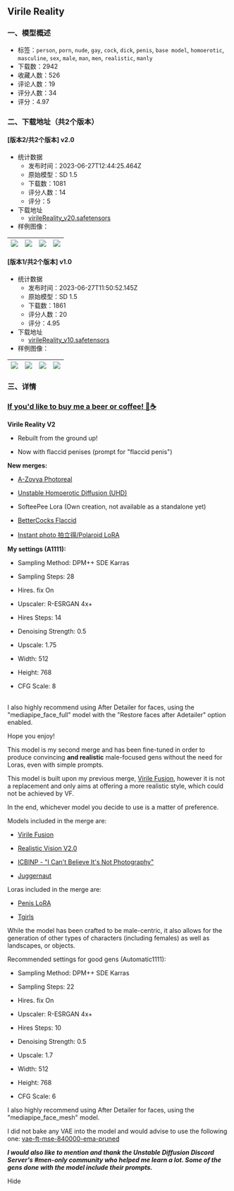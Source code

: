 ## Virile Reality
### 一、模型概述

- 标签：`person`, `porn`, `nude`, `gay`, `cock`, `dick`, `penis`, `base model`, `homoerotic`, `masculine`, `sex`, `male`, `man`, `men`, `realistic`, `manly`
- 下载数：2942
- 收藏人数：526
- 评论人数：19
- 评分人数：34
- 评分：4.97

### 二、下载地址（共2个版本）

#### [版本2/共2个版本] v2.0

- 统计数据
  - 发布时间：2023-06-27T12:44:25.464Z
  - 原始模型：SD 1.5
  - 下载数：1081
  - 评分人数：14
  - 评分：5
- 下载地址
  - [virileReality_v20.safetensors](https://civitai.com/api/download/models/105157)
- 样例图像：

| <img src="https://image.civitai.com/xG1nkqKTMzGDvpLrqFT7WA/fd7d8d50-428e-490a-b125-0d13c996f1b6/width=450/1307884.jpeg" /> | <img src="https://image.civitai.com/xG1nkqKTMzGDvpLrqFT7WA/67e6e4a8-b5d5-48bc-95a8-1dc34d2c7759/width=450/1307883.jpeg" /> | <img src="https://image.civitai.com/xG1nkqKTMzGDvpLrqFT7WA/22ef3ffa-2f05-40ab-ad87-6b27e52a9418/width=450/1307905.jpeg" /> | <img src="https://image.civitai.com/xG1nkqKTMzGDvpLrqFT7WA/3f594be9-afd4-41f8-b068-8cc12b127084/width=450/1307942.jpeg" /> |
| ---- | ---- | ---- | ---- |

#### [版本1/共2个版本] v1.0

- 统计数据
  - 发布时间：2023-06-27T11:50:52.145Z
  - 原始模型：SD 1.5
  - 下载数：1861
  - 评分人数：20
  - 评分：4.95
- 下载地址
  - [virileReality_v10.safetensors](https://civitai.com/api/download/models/87953)
- 样例图像：

| <img src="https://image.civitai.com/xG1nkqKTMzGDvpLrqFT7WA/ae61d212-3d76-4081-8c72-fcc5498aa9f0/width=450/1010448.jpeg" /> | <img src="https://image.civitai.com/xG1nkqKTMzGDvpLrqFT7WA/53a0cc31-7a2b-4fc4-b73c-2f0f95e6601e/width=450/1010325.jpeg" /> | <img src="https://image.civitai.com/xG1nkqKTMzGDvpLrqFT7WA/2e68c90d-61bd-40f9-af9c-ce8bb73ee187/width=450/1010328.jpeg" /> | <img src="https://image.civitai.com/xG1nkqKTMzGDvpLrqFT7WA/e86d0965-86b7-497f-a769-0b3fe7924193/width=450/1031826.jpeg" /> |
| ---- | ---- | ---- | ---- |


### 三、详情
<h3 id="heading-6"><a target="_blank" rel="ugc" href="https://ko-fi.com/scratchproof"><strong>If you'd like to buy me a beer or coffee! 🍺☕</strong></a></h3><p></p><p><strong>Virile Reality V2</strong><br /></p><ul><li><p>Rebuilt from the ground up!</p></li><li><p>Now with flaccid penises (prompt for "flaccid penis")</p></li></ul><p></p><p><strong>New merges:</strong></p><ul><li><p><a target="_blank" rel="ugc" href="https://civitai.com/models/57319?modelVersionId=99805">A-Zovya Photoreal</a></p></li><li><p><a target="_blank" rel="ugc" href="https://civitai.com/models/64293?modelVersionId=68885">Unstable Homoerotic Diffusion (UHD)</a></p></li><li><p>SofteePee Lora (Own creation, not available as a standalone yet)</p></li><li><p><a target="_blank" rel="ugc" href="https://civitai.com/models/32827?modelVersionId=42043">BetterCocks Flaccid</a></p></li><li><p><a target="_blank" rel="ugc" href="https://civitai.com/models/52652?modelVersionId=102533">Instant photo 拍立得/Polaroid LoRA</a></p></li></ul><p></p><p><strong>My settings (A1111):</strong></p><ul><li><p>Sampling Method: DPM++ SDE Karras</p></li><li><p>Sampling Steps: 28</p></li><li><p>Hires. fix On</p></li><li><p>Upscaler: R-ESRGAN 4x+</p></li><li><p>Hires Steps: 14</p></li><li><p>Denoising Strength: 0.5</p></li><li><p>Upscale: 1.75</p></li><li><p>Width: 512</p></li><li><p>Height: 768</p></li><li><p>CFG Scale: 8</p></li></ul><p><br />I also highly recommend using After Detailer for faces, using the "mediapipe_face_full" model with the "Restore faces after Adetailer" option enabled.</p><p>Hope you enjoy!</p><p></p><p></p><p>This model is my second merge and has been fine-tuned in order to produce convincing <strong>and realistic</strong> male-focused gens without the need for Loras, even with simple prompts.</p><p></p><p>This model is built upon my previous merge, <a target="_blank" rel="ugc" href="https://civitai.com/models/77043/virile-fusion">Virile Fusion</a>, however it is not a replacement and only aims at offering a more realistic style, which could not be achieved by VF.</p><p></p><p>In the end, whichever model you decide to use is a matter of preference.</p><p></p><p>Models included in the merge are:</p><ul><li><p><a target="_blank" rel="ugc" href="https://civitai.com/models/77043/virile-fusion">Virile Fusion</a></p></li></ul><ul><li><p><a target="_blank" rel="ugc" href="https://civitai.com/models/4201?modelVersionId=29460">Realistic Vision V2.0</a></p></li><li><p><a target="_blank" rel="ugc" href="https://civitai.com/models/28059?modelVersionId=83527">ICBINP - "I Can't Believe It's Not Photography"</a></p></li><li><p><a target="_blank" rel="ugc" href="https://civitai.com/models/46422?modelVersionId=83062">Juggernaut</a></p></li></ul><p></p><p>Loras included in the merge are:</p><ul><li><p><a target="_blank" rel="ugc" href="https://civitai.com/models/24733/penis-lora">Penis LoRA</a></p></li><li><p><a target="_blank" rel="ugc" href="https://civitai.com/models/8328?modelVersionId=36234">Tgirls</a></p></li></ul><p></p><p>While the model has been crafted to be male-centric, it also allows for the generation of other types of characters (including females) as well as landscapes, or objects.</p><p></p><p>Recommended settings for good gens (Automatic1111):</p><ul><li><p>Sampling Method: DPM++ SDE Karras</p></li><li><p>Sampling Steps: 22</p></li><li><p>Hires. fix On</p></li><li><p>Upscaler: R-ESRGAN 4x+</p></li><li><p>Hires Steps: 10</p></li><li><p>Denoising Strength: 0.5</p></li><li><p>Upscale: 1.7</p></li><li><p>Width: 512</p></li><li><p>Height: 768</p></li><li><p>CFG Scale: 6</p></li></ul><p></p><p>I also highly recommend using After Detailer for faces, using the "mediapipe_face_mesh" model.</p><p></p><p>I did not bake any VAE into the model and would advise to use the following one: <a target="_blank" rel="ugc" href="https://huggingface.co/stabilityai/sd-vae-ft-mse-original/blob/main/vae-ft-mse-840000-ema-pruned.ckpt">vae-ft-mse-840000-ema-pruned</a></p><p></p><p><strong><em>I would also like to mention and thank the Unstable Diffusion Discord Server's #men-only community who helped me learn a lot. Some of the gens done with the model include their prompts.</em></strong></p><p>Hide</p>